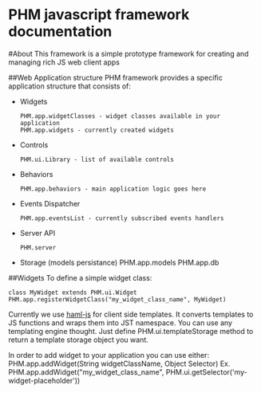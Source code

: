 PHM javascript framework documentation
======================================
#About
This framework is a simple prototype framework for creating and managing rich JS web client apps

##Web Application structure
PHM framework provides a specific application structure that consists of:

  - Widgets

        PHM.app.widgetClasses - widget classes available in your application
        PHM.app.widgets - currently created widgets
  - Controls

        PHM.ui.Library - list of available controls
  - Behaviors

        PHM.app.behaviors - main application logic goes here
  - Events Dispatcher

        PHM.app.eventsList - currently subscribed events handlers
  - Server API

        PHM.server
  - Storage (models persistance)
        PHM.app.models
        PHM.app.db

##Widgets
To define a simple widget class:

    class MyWidget extends PHM.ui.Widget
    PHM.app.registerWidgetClass("my_widget_class_name", MyWidget)

Currently we use [haml-js](https://github.com/creationix/haml-js) for client side templates. It converts templates to
JS functions and wraps them into JST namespace.
You can use any templating engine thought. Just define PHM.ui.templateStorage
method to return a template storage object you want.

In order to add widget to your application you can use either:
    PHM.app.addWidget(String widgetClassName, Object Selector)
Ex.
    PHM.app.addWidget("my_widget_class_name", PHM.ui.getSelector('my-widget-placeholder'))

